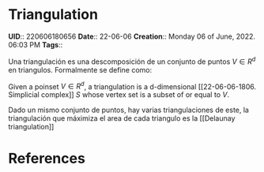 # Triangulation
**UID**:: 220606180656
**Date**:: 22-06-06
**Creation**:: Monday 06 of June, 2022.  06:03 PM
**Tags**:: 

Una triangulación es una descomposición de un conjunto de puntos $V \in R^d$ en triangulos. Formalmente se define como:

Given a poinset $V \in R^d$, a triangulation is a d-dimensional [[22-06-06-1806. Simplicial complex]] $S$ whose vertex set is a subset of or equal to $V$. 

Dado un mismo conjunto de puntos, hay varias triangulaciones de este, la triangulación que máximiza el area de cada triangulo es la [[Delaunay triangulation]]

# References
